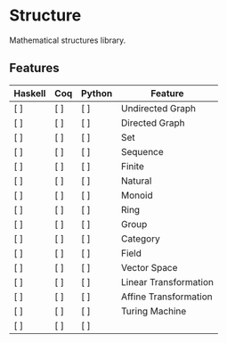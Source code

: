 # Structure

Mathematical structures library.

## Features

| Haskell | Coq | Python | Feature |
| ------- | --- | ------ | ------- |
| [ ]     | [ ] | [ ]    | Undirected Graph |
| [ ]     | [ ] | [ ]    | Directed Graph |
| [ ]     | [ ] | [ ]    | Set |
| [ ]     | [ ] | [ ]    | Sequence |
| [ ]     | [ ] | [ ]    | Finite |
| [ ]     | [ ] | [ ]    | Natural |
| [ ]     | [ ] | [ ]    | Monoid |
| [ ]     | [ ] | [ ]    | Ring  |
| [ ]     | [ ] | [ ]    | Group |
| [ ]     | [ ] | [ ]    | Category |
| [ ]     | [ ] | [ ]    | Field |
| [ ]     | [ ] | [ ]    | Vector Space |
| [ ]     | [ ] | [ ]    | Linear Transformation |
| [ ]     | [ ] | [ ]    | Affine Transformation |
| [ ]     | [ ] | [ ]    | Turing Machine |
| [ ]     | [ ] | [ ]    |  |


